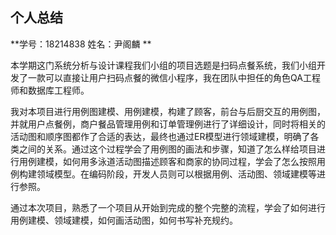 ## 个人总结

**学号：18214838     姓名：尹阁麟 **

本学期这门系统分析与设计课程我们小组的项目选题是扫码点餐系统，我们小组开发了一款可以直接让用户扫码点餐的微信小程序，我在团队中担任的角色QA工程师和数据库工程师。

我对本项目进行用例图建模、用例建模，构建了顾客，前台与后厨交互的用例图，并就用户点餐例，商户餐品管理用例和订单管理例进行了详细设计，同时将相关的活动图和顺序图都作了合适的表达，最终也通过ER模型进行领域建模，明确了各类之间的关系。通过这个过程学会了用例图的画法和步骤，知道了怎么样给项目进行用例建模，如何用多泳道活动图描述顾客和商家的协同过程，学会了怎么按照用例构建领域模型。在编码阶段，开发人员则可以根据用例、活动图、领域建模等进行参照。

通过本次项目，熟悉了一个项目从开始到完成的整个完整的流程，学会了如何进行用例建模、领域建模，如何画活动图，如何书写补充规约。

